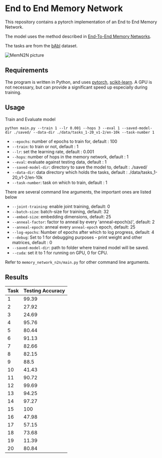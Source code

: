 # End to End Memory Network
This repository contains a pytorch implementation of an End to End Memory Network.

The model uses the method described in [End-To-End Memory Networks](http://arxiv.org/abs/1503.08895).

The tasks are from the [bAbl](http://arxiv.org/abs/1502.05698) dataset.

![MemN2N picture](https://camo.githubusercontent.com/ba1c7dbbccc5dd51d4a76cc6ef849bca65a9bf4d/687474703a2f2f692e696d6775722e636f6d2f6e7638394a4c632e706e67)

## Requirements
The program is written in Python, and uses [pytorch](http://pytorch.org/), [scikit-learn](https://scikit-learn.org/). A GPU is not necessary, but can provide a significant speed up especially during training.

## Usage
Train and Evaluate model
```
python main.py --train 1 --lr 0.001 --hops 3 --eval 1 --saved-model-dir ./saved/ --data-dir ./data/tasks_1-20_v1-2/en-10k --task-number 1
```
* `--epochs`: number of epochs to train for, default : 100
* `--train`: to train or not, default : 1
* `--lr`: set the learning rate, default : 0.001
* `--hops`: number of hops in the memory network, default : 1
* `--eval`: evaluate against testing data, default : 1
* `--saved-model-dir`: directory to save the model to, default : ./saved/
* `--data-dir`: data directory which holds the tasks, default : ./data/tasks_1-20_v1-2/en-10k
* `--task-number`: task on which to train, default : 1


There are several command line arguments, the important ones are listed below
* `--joint-training`: enable joint training, default: 0
* `--batch-size`: batch-size for training, default: 32
* `--embed-size`: embedding dimensions, default: 25
* `--anneal-factor`: factor to anneal by every 'anneal-epoch(s)', default: 2
* `--anneal-epoch`: anneal every `anneal-epoch` epoch, default: 25
* `--log-epochs`: Number of epochs after which to log progress, default: 4
* `--debug`: Set to 1 for debugging purposes - print weight and other matrices, default : 0
* `--saved-model-dir`: path to folder where trained model will be saved.
* `--cuda`: set it to 1 for running on GPU, 0 for CPU.

Refer to ``memory_network_n2n/main.py`` for other command line arguments.

## Results

Task  |  Testing Accuracy
------|------------------
1     |  99.39
2     |  27.92
3     |  24.69
4     |  95.76
5     |  80.44
6     |  91.13
7     |  82.66
8     |  82.15
9     |  88.5
10    |  41.43
11    |  90.72
12    |  99.69
13    |  94.25
14    |  97.27
15    |  100
16    |  47.98
17    |  57.15
18    |  73.68
19    |  11.39
20    |  80.84
